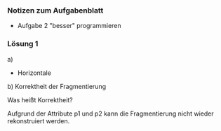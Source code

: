 ### Notizen zum Aufgabenblatt

* Aufgabe 2 "besser" programmieren

### Lösung 1

a)

* Horizontale

b) Korrektheit der Fragmentierung

Was heißt Korrektheit?

Aufgrund der Attribute p1 und p2 kann die Fragmentierung nicht wieder rekonstruiert werden. 
